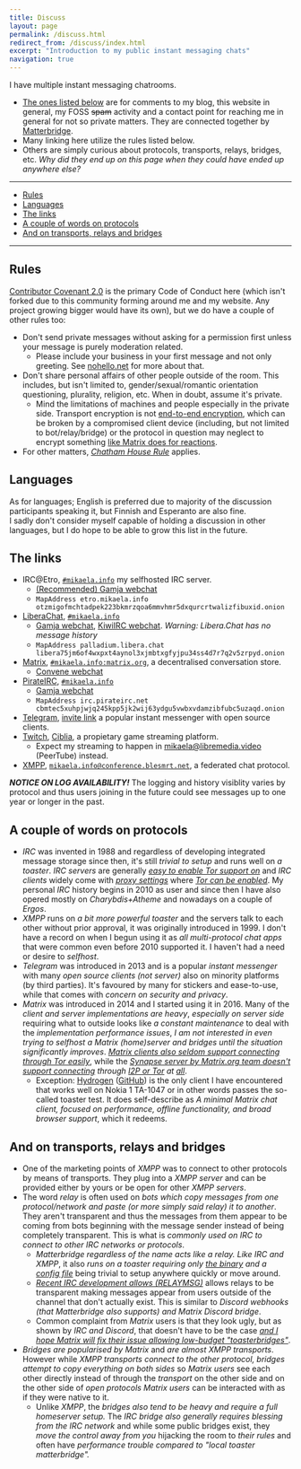```yaml
---
title: Discuss
layout: page
permalink: /discuss.html
redirect_from: /discuss/index.html
excerpt: "Introduction to my public instant messaging chats"
navigation: true
---
```


I have multiple instant messaging chatrooms.

- [The ones listed below](#the-links) are for comments to my blog, this website in general, my FOSS <s>spam</s> activity and a contact point for reaching me in general for not so private matters. They are connected together by [Matterbridge](https://github.com/42wim/matterbridge/#matterbridge).
- Many linking here utilize the rules listed below.
- Others are simply curious about protocols, transports, relays, bridges, etc. _Why did they end up on this page when they could have ended up anywhere else?_

---

<!-- editorconfig-checker-disable -->
<!-- prettier-ignore-start -->

<!-- START doctoc generated TOC please keep comment here to allow auto update -->
<!-- DON'T EDIT THIS SECTION, INSTEAD RE-RUN doctoc TO UPDATE -->

- [Rules](#rules)
- [Languages](#languages)
- [The links](#the-links)
- [A couple of words on protocols](#a-couple-of-words-on-protocols)
- [And on transports, relays and bridges](#and-on-transports-relays-and-bridges)

<!-- END doctoc generated TOC please keep comment here to allow auto update -->

<!-- prettier-ignore-end -->
<!-- editorconfig-checker-enable -->

---

## Rules

[Contributor Covenant 2.0](https://www.contributor-covenant.org/version/2/0/code_of_conduct/) is the primary Code of Conduct here (which isn't forked due to this community forming around me and my website. Any project growing bigger would have its own), but we do have a couple of other rules too:

- Don't send private messages without asking for a permission first unless your message is purely moderation related.
  - Please include your business in your first message and not only greeting. See [nohello.net](https://nohello.net) for more about that.
- Don't share personal affairs of other people outside of the room. This includes, but isn't limited to, gender/sexual/romantic orientation questioning, plurality, religion, etc. When in doubt, assume it's private.
  - Mind the limitations of machines and people especially in the private side. Transport encryption is not [end-to-end encryption](https://en.wikipedia.org/wiki/End-to-end_encryption), which can be broken by a compromised client device (including, but not limited to bot/relay/bridge) or the protocol in question may neglect to encrypt something [like Matrix does for reactions](https://github.com/matrix-org/matrix-spec/issues/660).
- For other matters, [_Chatham House Rule_](https://www.chathamhouse.org/about-us/chatham-house-rule) applies.

## Languages

As for languages; English is preferred due to majority of the discussion
participants speaking it, but Finnish and Esperanto are also fine.<br> I sadly
don't consider myself capable of holding a discussion in other languages, but
I do hope to be able to grow this list in the future.

## The links

- IRC@Etro, [`#mikaela.info`](ircs://etro.mikaela.info:6697/#mikaela.info)
  my selfhosted IRC server.
  - [(Recommended) Gamja webchat](https://irc.etro.mikaela.info/#mikaela.info)
  - `MapAddress etro.mikaela.info otzmigofmchtadpek223bkmrzqoa6mmvhmr5dxqurcrtwalizfibuxid.onion`
- [LiberaChat], [`#mikaela.info`](ircs://irc.libera.chat:6697/#mikaela.info)
  - [Gamja webchat](https://web.libera.chat/gamja/#mikaela.info), [KiwiIRC webchat](https://web.libera.chat/#mikaela.info). _Warning: Libera.Chat has no message history_
  - `MapAddress palladium.libera.chat libera75jm6of4wxpxt4aynol3xjmbtxgfyjpu34ss4d7r7q2v5zrpyd.onion`
- [Matrix], [`#mikaela.info:matrix.org`](matrix:roomid/ruWhXaXgrPjaSSecvb:matrix.org?action=join&via=matrix.org&via=tedomum.net&via=the-apothecary.club),
  a decentralised conversation store.
  - [Convene webchat](https://letsconvene.im/app/#/join/%23mikaela.info:matrix.org)
- [PirateIRC], [`#mikaela.info`](ircs://irc.pirateirc.net:6697/#mikaela.info)
  - [Gamja webchat](https://webchat.pirateirc.net/)
  - `MapAddress irc.pirateirc.net cbmtec5xuhpjwjq245kpp5jk2wij63ydgu5vwbxvdamzibfubc5uzaqd.onion`
- [Telegram], [invite link](https://t.me/joinchat/OEuthjzmg60xNzA0) a
  popular instant messenger with open source clients.
- [Twitch], [Ciblia](https://twitch.tv/Ciblia), a propietary game streaming
  platform.
  - Expect my streaming to happen in [mikaela@libremedia.video](https://libremedia.video/accounts/mikaela/)
    (PeerTube) instead.
- [XMPP], [`mikaela.info@conference.blesmrt.net`](xmpp:mikaela.info@conference.blesmrt.net?join),
  a federated chat protocol.

[ergochat]: https://ergo.chat/
[liberachat]: https://libera.chat/
[nixnet irc]: https://docs.nixnet.services/IRC
[matrix]: https://matrix.org/
[pirateirc]: https://pirateirc.net/
[telegram]: https://telegram.org/
[twitch]: https://twitch.tv/
[xmpp]: https://xmpp.org/

**_NOTICE ON LOG AVAILABILITY!_** The logging and history visiblity varies by protocol and thus
users joining in the future could see messages up to one year or longer in the
past.

## A couple of words on protocols

- _IRC_ was invented in 1988 and regardless of developing integrated message
  storage since then, it's still _trivial to setup_ and runs well on _a toaster_.
  _IRC servers_ are generally _[easy to enable Tor support on](https://github.com/ergochat/ergo/blob/master/docs/MANUAL.md#tor)_ and _IRC clients_
  widely come with _[proxy settings](https://hexchat.readthedocs.io/en/latest/tips.html#tor)_ where _[Tor can be enabled](https://weechat.org/files/doc/stable/weechat_user.en.html#irc_tor_sasl)_. My personal
  _IRC_ history begins in 2010 as user and since then I have also opered
  mostly on _Charybdis+Atheme_ and nowadays on a couple of _Ergos_.
- _XMPP_ runs on _a bit more powerful toaster_ and the servers talk to each other
  without prior approval, it was originally introduced in 1999. I don't have
  a record on when I begun using it as _all multi-protocol chat apps_ that were
  common even before 2010 supported it. I haven't had a need or desire to _selfhost_.
- _Telegram_ was introduced in 2013 and is a popular _instant messenger_ with
  many _open source clients (not server)_ also on minority platforms (by third
  parties). It's favoured by many for stickers and ease-to-use, while that
  comes with _concern on security and privacy_.
- _Matrix_ was introduced in 2014 and I started using it in 2016. Many of the
  _client and server implementations are heavy_, _especially on server side_ requiring what to outside looks
  like _a constant maintenance_ to deal with the _implementation performance issues_,
  _I am not interested in even trying to selfhost a Matrix (home)server and bridges
  until the situation significantly improves_. _[Matrix clients also seldom support connecting through Tor easily](https://github.com/vector-im/element-meta/issues/200)_,
  while the _[Synapse server by Matrix.org team doesn't support connecting](https://github.com/matrix-org/synapse/issues/5152) through [I2P or Tor](https://github.com/matrix-org/synapse/issues/5455) at [all](https://github.com/matrix-org/synapse/issues/7088)_.
  - Exception: [Hydrogen](https://hydrogen.element.io) ([GitHub](https://github.com/vector-im/hydrogen-web))
    is the only client I have encountered that works well on Nokia 1 TA-1047
    or in other words passes the so-called toaster test. It does self-describe
    as _A minimal Matrix chat client, focused on performance, offline
    functionality, and broad browser support_, which it redeems.

## And on transports, relays and bridges

- One of the marketing points of _XMPP_ was to connect to other protocols by
  means of transports. They plug into a _XMPP server_ and can be provided either
  by yours or be open for other _XMPP servers_.
- The word _relay_ is often used on _bots which copy messages from one protocol/network
  and paste (or more simply said relay) it to another_. They aren't transparent and thus the
  messages from them appear to be coming from bots beginning with the message
  sender instead of being completely transparent. This is what is _commonly
  used on IRC to connect to other IRC networks or protocols_.
  - _Matterbridge regardless of the name acts like a relay. Like IRC and XMPP_,
    it also _runs on a toaster requiring only [the binary](https://github.com/42wim/matterbridge/releases)
    and a [config file](https://gitea.blesmrt.net/mikaela/gist/src/branch/master/irc/matterbridge/matterbridge-example.toml)_
    being trivial to setup anywhere quickly or move around.
  - _[Recent IRC development allows (RELAYMSG)](https://github.com/ircv3/ircv3-specifications/pull/417)_
    allows relays to be transparent making messages appear from users outside
    of the channel that don't actually exist. This is similar to _Discord webhooks
    (that Matterbridge also supports) and Matrix Discord bridge_.
  - Common complaint from _Matrix_ users is that they look ugly, but as shown
    by _IRC and Discord_, that doesn't have to be the case
    _[and I hope Matrix will fix their issue allowing low-budget "toasterbridges"](https://github.com/matrix-org/matrix-spec/issues/840)_.
- _Bridges are popularised by Matrix_ and _are almost XMPP transports_. However
  while _XMPP transports connect to the other protocol, bridges attempt to
  copy everything on both sides_ so _Matrix users_ see each other directly instead
  of through the _transport_ on the other side and on the other side of _open protocols_
  _Matrix users_ can be interacted with as if they were native to it.
  - Unlike _XMPP_, the _bridges also tend to be heavy and require a full homeserver
    setup._ The _IRC bridge also generally requires blessing from the IRC network_
    and while some public bridges exist, they _move the control away from you_
    hijacking the room to _their rules_ and often have _performance trouble
    compared to "local toaster matterbridge"._

